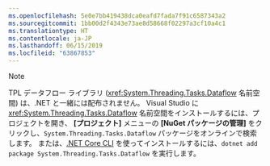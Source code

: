 ```yaml
---
ms.openlocfilehash: 5e0e7bb419438dca0eafd7fada7f91c6587343a2
ms.sourcegitcommit: 1bb00d2f4343e73ae8d58668f02297a3cf10a4c1
ms.translationtype: HT
ms.contentlocale: ja-JP
ms.lasthandoff: 06/15/2019
ms.locfileid: "63867853"
---
```

> [!NOTE]
> TPL データフロー ライブラリ (<xref:System.Threading.Tasks.Dataflow> 名前空間) は、.NET と一緒には配布されません。 Visual Studio に <xref:System.Threading.Tasks.Dataflow> 名前空間をインストールするには、プロジェクトを開き、 **[プロジェクト]** メニューの **[NuGet パッケージの管理]** をクリックし、`System.Threading.Tasks.Dataflow` パッケージをオンラインで検索します。 または、[.NET Core CLI](~/docs/core/tools/index.md) を使ってインストールするには、`dotnet add package System.Threading.Tasks.Dataflow` を実行します。
